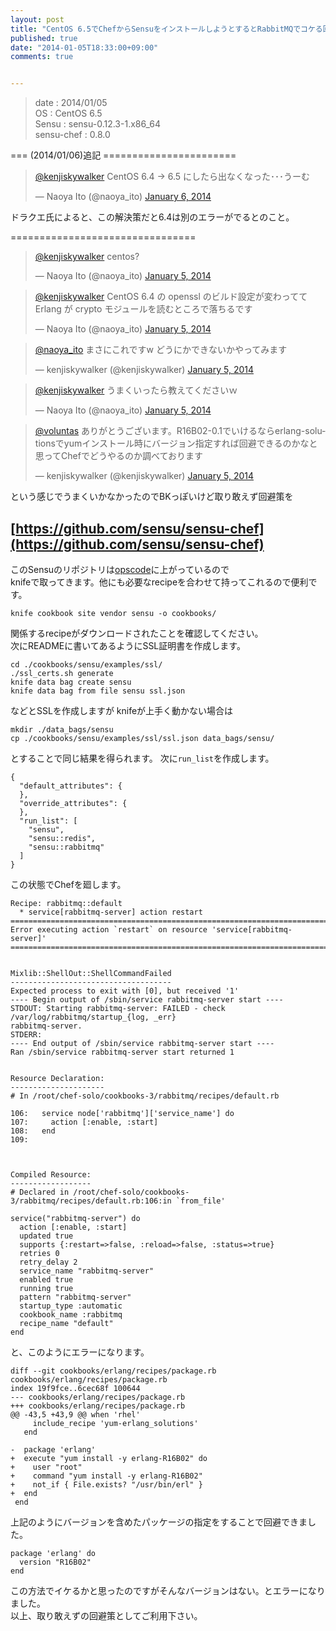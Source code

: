 ```yaml
---
layout: post
title: "CentOS 6.5でChefからSensuをインストールしようとするとRabbitMQでコケる回避策"
published: true
date: "2014-01-05T18:33:00+09:00"
comments: true


---
```


> date       : 2014/01/05  
> OS         : CentOS 6.5  
> Sensu      : sensu-0.12.3-1.x86_64  
> sensu-chef : 0.8.0  

=== (2014/01/06)追記 =======================

<blockquote class="twitter-tweet" lang="en"><p><a href="https://twitter.com/kenjiskywalker">@kenjiskywalker</a> CentOS 6.4 → 6.5 にしたら出なくなった･･･うーむ</p>&mdash; Naoya Ito (@naoya_ito) <a href="https://twitter.com/naoya_ito/statuses/420100517943967744">January 6, 2014</a></blockquote>
<script async src="//platform.twitter.com/widgets.js" charset="utf-8"></script>

ドラクエ氏によると、この解決策だと6.4は別のエラーがでるとのこと。


================================

<blockquote class="twitter-tweet" lang="en"><p><a href="https://twitter.com/kenjiskywalker">@kenjiskywalker</a> centos?</p>&mdash; Naoya Ito (@naoya_ito) <a href="https://twitter.com/naoya_ito/statuses/419716838642032641">January 5, 2014</a></blockquote>
<script async src="//platform.twitter.com/widgets.js" charset="utf-8"></script>  

<blockquote class="twitter-tweet" lang="en"><p><a href="https://twitter.com/kenjiskywalker">@kenjiskywalker</a> CentOS 6.4 の openssl のビルド設定が変わってて Erlang が crypto モジュールを読むところで落ちるです</p>&mdash; Naoya Ito (@naoya_ito) <a href="https://twitter.com/naoya_ito/statuses/419717299747037184">January 5, 2014</a></blockquote>
<script async src="//platform.twitter.com/widgets.js" charset="utf-8"></script>  

<blockquote class="twitter-tweet" lang="en"><p><a href="https://twitter.com/naoya_ito">@naoya_ito</a> まさにこれですw どうにかできないかやってみます</p>&mdash; kenjiskywalker (@kenjiskywalker) <a href="https://twitter.com/kenjiskywalker/statuses/419717712474959872">January 5, 2014</a></blockquote>
<script async src="//platform.twitter.com/widgets.js" charset="utf-8"></script>  

<blockquote class="twitter-tweet" lang="en"><p><a href="https://twitter.com/kenjiskywalker">@kenjiskywalker</a> うまくいったら教えてくださいｗ</p>&mdash; Naoya Ito (@naoya_ito) <a href="https://twitter.com/naoya_ito/statuses/419717651015823360">January 5, 2014</a></blockquote>
<script async src="//platform.twitter.com/widgets.js" charset="utf-8"></script>  

<blockquote class="twitter-tweet" lang="en"><p><a href="https://twitter.com/voluntas">@voluntas</a> ありがとうございます。R16B02-0.1でいけるならerlang-solutionsでyumインストール時にバージョン指定すれば回避できるのかなと思ってChefでどうやるのか調べております</p>&mdash; kenjiskywalker (@kenjiskywalker) <a href="https://twitter.com/kenjiskywalker/statuses/419730565164580864">January 5, 2014</a></blockquote>
<script async src="//platform.twitter.com/widgets.js" charset="utf-8"></script>  

という感じでうまくいかなかったのでBKっぽいけど取り敢えず回避策を
  

## [https://github.com/sensu/sensu-chef](https://github.com/sensu/sensu-chef)  
  
このSensuのリポジトリは[opscode](http://community.opscode.com/cookbooks/sensu)に上がっているので  
knifeで取ってきます。他にも必要なrecipeを合わせて持ってこれるので便利です。

```
knife cookbook site vendor sensu -o cookbooks/
```

関係するrecipeがダウンロードされたことを確認してください。  
次にREADMEに書いてあるようにSSL証明書を作成します。

```
cd ./cookbooks/sensu/examples/ssl/
./ssl_certs.sh generate
knife data bag create sensu
knife data bag from file sensu ssl.json
```

などとSSLを作成しますが
knifeが上手く動かない場合は

```
mkdir ./data_bags/sensu
cp ./cookbooks/sensu/examples/ssl/ssl.json data_bags/sensu/
```

とすることで同じ結果を得られます。
次に`run_list`を作成します。

```
{
  "default_attributes": {
  },
  "override_attributes": {
  },
  "run_list": [
    "sensu",
    "sensu::redis",
    "sensu::rabbitmq"
  ]
}
```

この状態でChefを廻します。

```
Recipe: rabbitmq::default
  * service[rabbitmq-server] action restart
================================================================================
Error executing action `restart` on resource 'service[rabbitmq-server]'
================================================================================


Mixlib::ShellOut::ShellCommandFailed
------------------------------------
Expected process to exit with [0], but received '1'
---- Begin output of /sbin/service rabbitmq-server start ----
STDOUT: Starting rabbitmq-server: FAILED - check /var/log/rabbitmq/startup_{log, _err}
rabbitmq-server.
STDERR:
---- End output of /sbin/service rabbitmq-server start ----
Ran /sbin/service rabbitmq-server start returned 1


Resource Declaration:
---------------------
# In /root/chef-solo/cookbooks-3/rabbitmq/recipes/default.rb

106:   service node['rabbitmq']['service_name'] do
107:     action [:enable, :start]
108:   end
109:



Compiled Resource:
------------------
# Declared in /root/chef-solo/cookbooks-3/rabbitmq/recipes/default.rb:106:in `from_file'

service("rabbitmq-server") do
  action [:enable, :start]
  updated true
  supports {:restart=>false, :reload=>false, :status=>true}
  retries 0
  retry_delay 2
  service_name "rabbitmq-server"
  enabled true
  running true
  pattern "rabbitmq-server"
  startup_type :automatic
  cookbook_name :rabbitmq
  recipe_name "default"
end
```

と、このようにエラーになります。  

```
diff --git cookbooks/erlang/recipes/package.rb cookbooks/erlang/recipes/package.rb
index 19f9fce..6cec68f 100644
--- cookbooks/erlang/recipes/package.rb
+++ cookbooks/erlang/recipes/package.rb
@@ -43,5 +43,9 @@ when 'rhel'
     include_recipe 'yum-erlang_solutions'
   end

-  package 'erlang'
+  execute "yum install -y erlang-R16B02" do
+    user "root"
+    command "yum install -y erlang-R16B02"
+    not_if { File.exists? "/usr/bin/erl" }
+  end
 end
```

上記のようにバージョンを含めたパッケージの指定をすることで回避できました。

```
package 'erlang' do
  version "R16B02"
end
```

この方法でイケるかと思ったのですがそんなバージョンはない。とエラーになりました。  
以上、取り敢えずの回避策としてご利用下さい。
